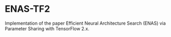 # ENAS-TF2
Implementation of the paper Efficient Neural Architecture Search (ENAS) via Parameter Sharing with TensorFlow 2.x.
